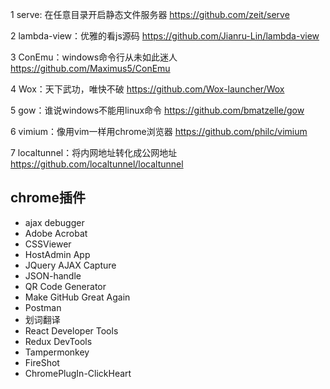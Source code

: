 
1 serve: 在任意目录开启静态文件服务器
https://github.com/zeit/serve

2 lambda-view：优雅的看js源码
https://github.com/Jianru-Lin/lambda-view

3 ConEmu：windows命令行从未如此迷人
https://github.com/Maximus5/ConEmu

4 Wox：天下武功，唯快不破
https://github.com/Wox-launcher/Wox

5 gow：谁说windows不能用linux命令
https://github.com/bmatzelle/gow

6 vimium：像用vim一样用chrome浏览器
https://github.com/philc/vimium

7 localtunnel：将内网地址转化成公网地址
https://github.com/localtunnel/localtunnel

##  chrome插件

- ajax debugger
- Adobe Acrobat
- CSSViewer
- HostAdmin App
- JQuery AJAX Capture
- JSON-handle
- QR Code Generator
- Make GitHub Great Again
- Postman
- 划词翻译
- React Developer Tools
- Redux DevTools
- Tampermonkey
- FireShot
- ChromePlugIn-ClickHeart






